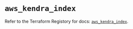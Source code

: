 # `aws_kendra_index`

Refer to the Terraform Registory for docs: [`aws_kendra_index`](https://registry.terraform.io/providers/hashicorp/aws/5.14.0/docs/resources/kendra_index).
